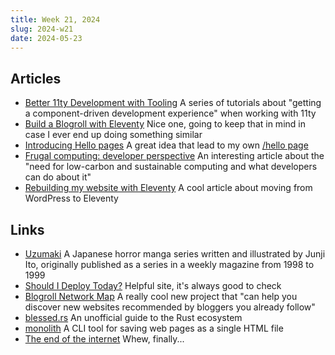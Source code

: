 ```yaml
---
title: Week 21, 2024
slug: 2024-w21
date: 2024-05-23
---
```


## Articles

- [Better 11ty Development with Tooling](https://www.jetbrains.com/guide/javascript/tutorials/eleventy-tsx/)
  A series of tutorials about "getting a component-driven development experience" when working with 11ty
- [Build a Blogroll with Eleventy](https://benmyers.dev/blog/eleventy-blogroll/)
  Nice one, going to keep that in mind in case I ever end up doing something similar
- [Introducing Hello pages](https://alastairjohnston.com/introducing-hello-pages/)
  A great idea that lead to my own [/hello page](/hello/)
- [Frugal computing: developer perspective](https://wimvanderbauwhede.codeberg.page/articles/frugal-computing-developer/)
  An interesting article about the "need for low-carbon and sustainable computing and what developers can do about it"
- [Rebuilding my website with Eleventy](https://blakewatson.com/journal/rebuilding-my-website-with-eleventy/)
  A cool article about moving from WordPress to Eleventy

## Links

- [Uzumaki](https://uzumaki-manga.online)
  A Japanese horror manga series written and illustrated by Junji Ito, originally published as a series in a weekly magazine from 1998 to 1999
- [Should I Deploy Today?](https://shouldideploy.today)
  Helpful site, it's always good to check
- [Blogroll Network Map](https://alexsci.com/rss-blogroll-network/)
  A really cool new project that "can help you discover new websites recommended by bloggers you already follow"
- [blessed.rs](https://blessed.rs)
  An unofficial guide to the Rust ecosystem
- [monolith](https://crates.io/crates/monolith)
  A CLI tool for saving web pages as a single HTML file
- [The end of the internet](https://hmpg.net)
  Whew, finally...
